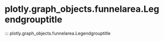 # plotly.graph_objects.funnelarea.Legendgrouptitle

::: plotly.graph_objects.funnelarea.Legendgrouptitle
